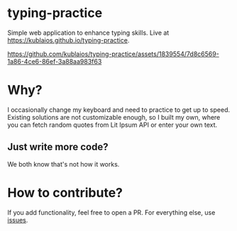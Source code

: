 # typing-practice
Simple web application to enhance typing skills. Live at https://kublaios.github.io/typing-practice.

https://github.com/kublaios/typing-practice/assets/1839554/7d8c6569-1a86-4ce6-86ef-3a88aa983f63

# Why?
I occasionally change my keyboard and need to practice to get up to speed. Existing solutions are not customizable enough, so I built my own, where you can fetch random quotes from Lit Ipsum API or enter your own text.
## Just write more code?
We both know that's not how it works.
# How to contribute?
If you add functionality, feel free to open a PR. For everything else, use [issues](https://github.com/kublaios/typing-practice/issues).
